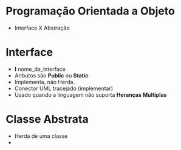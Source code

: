 # Programação Orientada a Objeto

- Interface X Abstração


# Interface
- **I** nome_da_interface
- Aributos são **Public** ou **Static**
- Implementa, não Herda.
- Conector UML tracejado (implementar)
- Usado quando a linguagem não suporta **Heranças Multiplas**

# Classe Abstrata
- Herda de uma classe
- 
